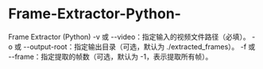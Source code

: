 # Frame-Extractor-Python-
Frame Extractor (Python)
-v 或 --video：指定输入的视频文件路径（必填）。
-o 或 --output-root：指定输出目录（可选，默认为 ./extracted_frames）。
-f 或 --frame：指定提取的帧数（可选，默认为 -1，表示提取所有帧）。
